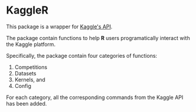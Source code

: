 # KaggleR
This package is a wrapper for [Kaggle's API](https://github.com/Kaggle/kaggle-api).

The package contain functions to help **R** users programatically interact with the Kaggle platform.

Specifically, the package contain four categories of functions: 
1. Competitions
2. Datasets
3. Kernels, and
4. Config

For each category, all the corresponding commands from the Kaggle API has been added.
